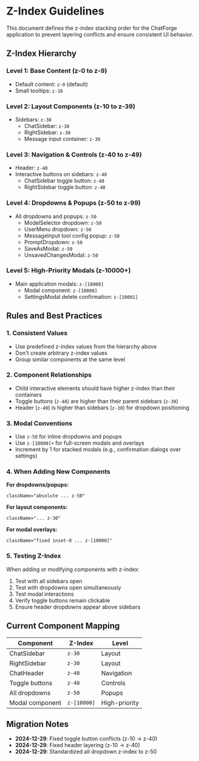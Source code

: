 # Z-Index Guidelines

This document defines the z-index stacking order for the ChatForge application to prevent layering conflicts and ensure consistent UI behavior.

## Z-Index Hierarchy

### Level 1: Base Content (z-0 to z-9)
- Default content: `z-0` (default)
- Small tooltips: `z-10`

### Level 2: Layout Components (z-10 to z-39)
- Sidebars: `z-30`
  - ChatSidebar: `z-30`
  - RightSidebar: `z-30`
  - Message input container: `z-30`

### Level 3: Navigation & Controls (z-40 to z-49)
- Header: `z-40`
- Interactive buttons on sidebars: `z-40`
  - ChatSidebar toggle button: `z-40`
  - RightSidebar toggle button: `z-40`

### Level 4: Dropdowns & Popups (z-50 to z-99)
- All dropdowns and popups: `z-50`
  - ModelSelector dropdown: `z-50`
  - UserMenu dropdown: `z-50`
  - MessageInput tool config popup: `z-50`
  - PromptDropdown: `z-50`
  - SaveAsModal: `z-50`
  - UnsavedChangesModal: `z-50`

### Level 5: High-Priority Modals (z-10000+)
- Main application modals: `z-[10000]`
  - Modal component: `z-[10000]`
  - SettingsModal delete confirmation: `z-[10001]`

## Rules and Best Practices

### 1. Consistent Values
- Use predefined z-index values from the hierarchy above
- Don't create arbitrary z-index values
- Group similar components at the same level

### 2. Component Relationships
- Child interactive elements should have higher z-index than their containers
- Toggle buttons (`z-40`) are higher than their parent sidebars (`z-30`)
- Header (`z-40`) is higher than sidebars (`z-30`) for dropdown positioning

### 3. Modal Conventions
- Use `z-50` for inline dropdowns and popups
- Use `z-[10000]+` for full-screen modals and overlays
- Increment by 1 for stacked modals (e.g., confirmation dialogs over settings)

### 4. When Adding New Components

**For dropdowns/popups:**
```tsx
className="absolute ... z-50"
```

**For layout components:**
```tsx
className="... z-30"
```

**For modal overlays:**
```tsx
className="fixed inset-0 ... z-[10000]"
```

### 5. Testing Z-Index
When adding or modifying components with z-index:

1. Test with all sidebars open
2. Test with dropdowns open simultaneously
3. Test modal interactions
4. Verify toggle buttons remain clickable
5. Ensure header dropdowns appear above sidebars

## Current Component Mapping

| Component | Z-Index | Level |
|-----------|---------|-------|
| ChatSidebar | `z-30` | Layout |
| RightSidebar | `z-30` | Layout |
| ChatHeader | `z-40` | Navigation |
| Toggle buttons | `z-40` | Controls |
| All dropdowns | `z-50` | Popups |
| Modal component | `z-[10000]` | High-priority |

## Migration Notes

- **2024-12-29**: Fixed toggle button conflicts (z-10 → z-40)
- **2024-12-29**: Fixed header layering (z-10 → z-40)
- **2024-12-29**: Standardized all dropdown z-index to z-50